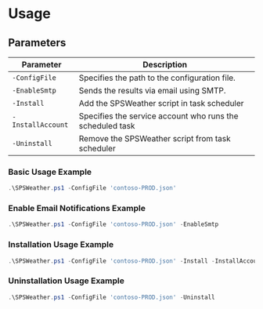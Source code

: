 # Usage

## Parameters

| Parameter         | Description                                               |
| ----------------- | --------------------------------------------------------- |
| `-ConfigFile`     | Specifies the path to the configuration file.             |
| `-EnableSmtp`     | Sends the results via email using SMTP.                   |
| `-Install`        | Add the SPSWeather script in task scheduler               |
| `-InstallAccount` | Specifies the service account who runs the scheduled task |
| `-Uninstall`      | Remove the SPSWeather script from task scheduler          |

### Basic Usage Example

```powershell
.\SPSWeather.ps1 -ConfigFile 'contoso-PROD.json'
```

### Enable Email Notifications Example

```powershell
.\SPSWeather.ps1 -ConfigFile 'contoso-PROD.json' -EnableSmtp
```

### Installation Usage Example

```powershell
.\SPSWeather.ps1 -ConfigFile 'contoso-PROD.json' -Install -InstallAccount (Get-Credential)
```

### Uninstallation Usage Example

```powershell
.\SPSWeather.ps1 -ConfigFile 'contoso-PROD.json' -Uninstall
```
